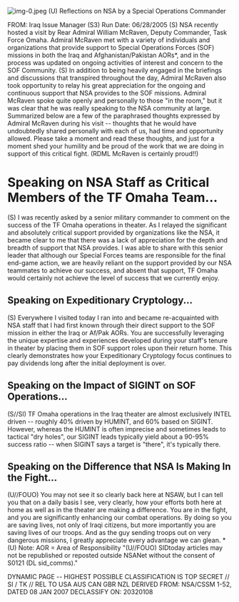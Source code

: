 ![img-0.jpeg](img-0.jpeg)
(U) Reflections on NSA by a Special Operations Commander

FROM:
Iraq Issue Manager (S3)
Run Date: 06/28/2005
(S) NSA recently hosted a visit by Rear Admiral William McRaven, Deputy Commander, Task Force Omaha. Admiral McRaven met with a variety of individuals and organizations that provide support to Special Operations Forces (SOF) missions in both the Iraq and Afghanistan/Pakistan AORs*, and in the process was updated on ongoing activities of interest and concern to the SOF Community.
(S) In addition to being heavily engaged in the briefings and discussions that transpired throughout the day, Admiral McRaven also took opportunity to relay his great appreciation for the ongoing and continuous support that NSA provides to the SOF missions. Admiral McRaven spoke quite openly and personally to those "in the room," but it was clear that he was really speaking to the NSA community at large. Summarized below are a few of the paraphrased thoughts expressed by Admiral McRaven during his visit -- thoughts that he would have undoubtedly shared personally with each of us, had time and opportunity allowed. Please take a moment and read these thoughts, and just for a moment shed your humility and be proud of the work that we are doing in support of this critical fight. (RDML McRaven is certainly proud!!)

# Speaking on NSA Staff as Critical Members of the TF Omaha Team... 

(S) I was recently asked by a senior military commander to comment on the success of the TF Omaha operations in theater. As I relayed the significant and absolutely critical support provided by organizations like the NSA, it became clear to me that there was a lack of appreciation for the depth and breadth of support that NSA provides. I was able to share with this senior leader that although our Special Forces teams are responsible for the final end-game action, we are heavily reliant on the support provided by our NSA teammates to achieve our success, and absent that support, TF Omaha would certainly not achieve the level of success that we currently enjoy.

## Speaking on Expeditionary Cryptology...

(S) Everywhere I visited today I ran into and became re-acquainted with NSA staff that I had first known through their direct support to the SOF mission in either the Iraq or Af/Pak AORs. You are successfully leveraging the unique expertise and experiences developed during your staff's tenure in theater by placing them in SOF support roles upon their return home. This clearly demonstrates how your Expeditionary Cryptology focus continues to pay dividends long after the initial deployment is over.

## Speaking on the Impact of SIGINT on SOF Operations...

(S//SI) TF Omaha operations in the Iraq theater are almost exclusively INTEL driven -- roughly $40 \%$ driven by HUMINT, and 60\% based on SIGINT. However, whereas the HUMINT is often imprecise and sometimes leads to tactical "dry holes", our SIGINT leads typically yield about a 90-95\% success ratio -- when SIGINT says a target is "there", it's typically there.

## Speaking on the Difference that NSA Is Making In the Fight...

(U//FOUO) You may not see it so clearly back here at NSAW, but I can tell you that on a daily basis I see, very clearly, how your efforts both here at home as well as in the theater are making a difference. You are in the fight, and you are significantly enhancing our combat operations. By doing so you are saving lives, not only of Iraqi citizens, but more importantly you are saving lives of our troops. And as the guy sending troops out on very dangerous missions, I greatly appreciate every advantage we can glean.
*(U) Note:
AOR = Area of Responsibility
"(U//FOUO) SIDtoday articles may not be republished or reposted outside NSANet without the consent of S0121 (DL sid_comms)."

DYNAMIC PAGE -- HIGHEST POSSIBLE CLASSIFICATION IS TOP SECRET // SI / TK // REL TO USA AUS CAN GBR NZL DERIVED FROM: NSA/CSSM 1-52, DATED 08 JAN 2007 DECLASSIFY ON: 20320108
